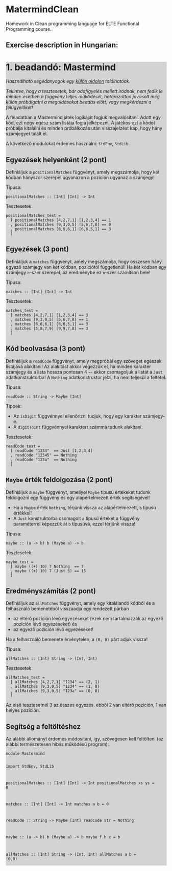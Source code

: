 # MatermindClean
Homework in Clean programming language for ELTE Functional Programming course.

Exercise description in Hungarian:
----

<div style="margin-left:0px; background: lightgray"><h1 id="beadandó-mastermind">1. beadandó: Mastermind</h1>
<p><em>Használható segédanyagok egy <a href="https://bead.inf.elte.hu/files/clean/">külön oldalon</a> találhatóak.</em></p>
<p><em>Tekintve, hogy a tesztesetek, bár odafigyelés mellett íródnak, nem fedik le minden esetben a függvény teljes működését, határozottan javasolt még külön próbálgatni a megoldásokat beadás előtt, vagy megkérdezni a felügyelőket!</em></p>
<p>A feladatban a Mastermind játék logikáját fogjuk megvalósítani. Adott egy kód, ezt négy egész szám listája fogja jelképezni. A játékos ezt a kódot próbálja kitalálni és minden próbálkozás után visszajelzést kap, hogy hány számjegyet talált el.</p>
<p>A következő modulokat érdemes használni: <code>StdEnv</code>, <code>StdLib</code>.</p>
<h2 id="egyezések-helyenként-2-pont">Egyezések helyenként (2 pont)</h2>
<p>Definiáljuk a <code>positionalMatches</code> függvényt, amely megszámolja, hogy két kódban hányszor szerepel ugyanazon a pozíción ugyanaz a számjegy!</p>
<p>Típusa:</p>
<pre><code>positionalMatches :: [Int] [Int] -&gt; Int</code></pre>
<p>Tesztesetek:</p>
<pre><code>positionalMatches_test =
  [ positionalMatches [4,2,7,1] [1,2,3,4] == 1
  , positionalMatches [9,3,0,5] [5,6,7,8] == 0
  , positionalMatches [6,6,6,1] [6,6,5,1] == 3
  ]</code></pre>
<h2 id="egyezések-3-pont">Egyezések (3 pont)</h2>
<p>Definiáljuk a <code>matches</code> függvényt, amely megszámolja, hogy összesen hány egyező számjegy van két kódban, pozíciótól függetlenül! Ha két kódban egy számjegy <code>n</code>-szer szerepel, az eredménybe ez <code>n</code>-szer számítson bele!</p>
<p>Típusa:</p>
<pre><code>matches :: [Int] [Int] -&gt; Int</code></pre>
<p>Tesztesetek:</p>
<pre><code>matches_test =
  [ matches [4,2,7,1] [1,2,3,4] == 3
  , matches [9,3,0,5] [5,6,7,8] == 1
  , matches [6,6,6,1] [6,6,5,1] == 3
  , matches [5,8,7,9] [9,9,7,8] == 3
  ]</code></pre>
<h2 id="kód-beolvasása-3-pont">Kód beolvasása (3 pont)</h2>
<p>Definiáljuk a <code>readCode</code> függvényt, amely megpróbál egy szöveget egészek listájává alakítani! Az alakítást akkor végezzük el, ha minden karakter számjegy és a lista hossza pontosan 4 -- ekkor csomagoljuk a listát a <code>Just</code> adatkonstruktorba! A <code>Nothing</code> adatkonstruktor jelzi, ha nem teljesül a feltétel.</p>
<p>Típusa:</p>
<pre><code>readCode :: String -&gt; Maybe [Int]</code></pre>
<p>Tippek:</p>
<ul>
<li>Az <code>isDigit</code> függvénnyel ellenőrizni tudjuk, hogy egy karakter számjegy-e.</li>
<li>A <code>digitToInt</code> függvénnyel karaktert számmá tudunk alakítani.</li>
</ul>
<p>Tesztesetek:</p>
<pre><code>readCode_test =
  [ readCode "1234"  == Just [1,2,3,4]
  , readCode "12345" == Nothing
  , readCode "123a"  == Nothing
  ]</code></pre>
<h2 id="maybe-érték-feldolgozása-2-pont"><code>Maybe</code> érték feldolgozása (2 pont)</h2>
<p>Definiáljuk a <code>maybe</code> függvényt, amellyel <code>Maybe</code> típusú értékeket tudunk feldolgozni egy függvény és egy alapértelmezett érték segítségével!</p>
<ul>
<li>Ha a <code>Maybe</code> érték <code>Nothing</code>, térjünk vissza az alapértelmezett, <code>b</code> típusú értékkel!</li>
<li>A <code>Just</code> konstruktorba csomagolt <code>a</code> típusú értéket a függvény paraméterrel képezzük át <code>b</code> típusúvá, ezzel térjünk vissza!</li>
</ul>
<p>Típusa:</p>
<pre><code>maybe :: (a -&gt; b) b (Maybe a) -&gt; b</code></pre>
<p>Tesztesetek:</p>
<pre><code>maybe_test =
  [ maybe ((+) 10) 7 Nothing  == 7
  , maybe ((+) 10) 7 (Just 5) == 15
  ]</code></pre>
<h2 id="eredményszámítás-2-pont">Eredményszámítás (2 pont)</h2>
<p>Definiáljuk az <code>allMatches</code> függvényt, amely egy kitalálandó kódból és a felhasználó bemenetéből visszaadja egy rendezett párban</p>
<ul>
<li>az eltérő pozíción lévő egyezéseket (ezek nem tartalmazzák az egyező pozíción lévő egyezéseket) és</li>
<li>az egyező pozíción lévő egyezéseket!</li>
</ul>
<p>Ha a felhasználó bemenete érvénytelen, a <code>(0, 0)</code> párt adjuk vissza!</p>
<p>Típusa:</p>
<pre><code>allMatches :: [Int] String -&gt; (Int, Int)</code></pre>
<p>Tesztesetek:</p>
<pre><code>allMatches_test =
  [ allMatches [4,2,7,1] "1234" == (2, 1)
  , allMatches [9,3,0,5] "1234" == (1, 0)
  , allMatches [9,3,0,5] "123a" == (0, 0)
  ]</code></pre>
<p>Az első tesztesetnél 3 az összes egyezés, ebből 2 van eltérő pozíción, 1 van helyes pozíción.</p>
<h2 id="segítség-a-feltöltéshez">Segítség a feltöltéshez</h2>
<p>Az alábbi állományt érdemes módosítani, így, szövegesen kell feltölteni (az alábbi természetesen hibás működésű program):</p>
<pre><code>module Mastermind

import StdEnv, StdLib

positionalMatches :: [Int] [Int] -&gt; Int
positionalMatches xs ys = 0

matches :: [Int] [Int] -&gt; Int
matches a b = 0

readCode :: String -&gt; Maybe [Int]
readCode str = Nothing

maybe :: (a -&gt; b) b (Maybe a) -&gt; b
maybe f b x = b

allMatches :: [Int] String -&gt; (Int, Int)
allMatches a b = (0,0)</code></pre></div>
